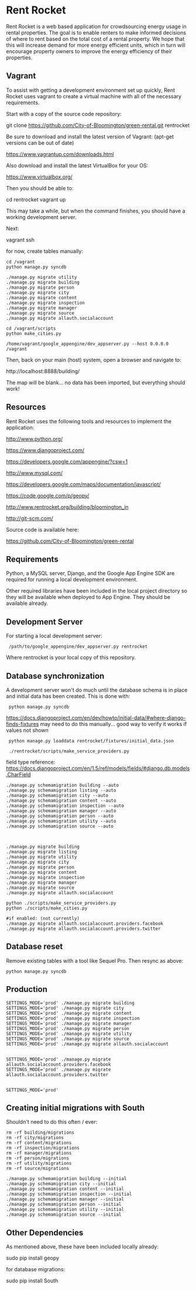Rent Rocket
============

Rent Rocket is a web based application for crowdsourcing energy usage in rental properties.  The goal is to enable renters to make informed decisions of where to rent based on the total cost of a rental property.  We hope that this will increase demand for more energy efficient units, which in turn will encourage property owners to improve the energy efficiency of their properties. 

Vagrant
-------------
To assist with getting a development environment set up quickly, Rent Rocket uses vagrant to create a virtual machine with all of the necessary requirements.

Start with a copy of the source code repository:

git clone https://github.com/City-of-Bloomington/green-rental.git rentrocket

Be sure to download and install the latest version of Vagrant:
(apt-get versions can be out of date)

https://www.vagrantup.com/downloads.html

Also download and install the latest VirtualBox for your OS:

https://www.virtualbox.org/

Then you should be able to:

cd rentrocket
vagrant up

This may take a while, but when the command finishes, you should have a working development server.

Next:

vagrant ssh

for now, create tables manually:

    cd /vagrant
    python manage.py syncdb

    ./manage.py migrate utility
    ./manage.py migrate building
    ./manage.py migrate person
    ./manage.py migrate city
    ./manage.py migrate content
    ./manage.py migrate inspection
    ./manage.py migrate manager
    ./manage.py migrate source
    ./manage.py migrate allauth.socialaccount

    cd /vagrant/scripts
    python make_cities.py

    /home/vagrant/google_appengine/dev_appserver.py --host 0.0.0.0 /vagrant



Then, back on your main (host) system, open a browser and navigate to:

http://localhost:8888/building/

The map will be blank... no data has been imported, but everything should work!

Resources
-----------------

Rent Rocket uses the following tools and resources to implement the application:

http://www.python.org/

https://www.djangoproject.com/

https://developers.google.com/appengine/?csw=1

http://www.mysql.com/

https://developers.google.com/maps/documentation/javascript/

https://code.google.com/p/geopy/

http://www.rentrocket.org/building/bloomington_in

http://git-scm.com/


Source code is available here:

https://github.com/City-of-Bloomington/green-rental

Requirements
-----------------

Python, a MySQL server, Django, and the Google App Engine SDK are required for running a local development environment. 

Other required libraries have been included in the local project directory so they will be available when deployed to App Engine.  They should be available already. 

Development Server
------------------------

For starting a local development server:

     /path/to/google_appengine/dev_appserver.py rentrocket

Where rentrocket is your local copy of this repository. 

Database synchronization
----------------------------------

A development server won't do much until the database schema is in place and initial data has been created.  This is done with:

     python manage.py syncdb

https://docs.djangoproject.com/en/dev/howto/initial-data/#where-django-finds-fixtures
may need to do this manually... good way to verify it works if values not shown

     python manage.py loaddata rentrocket/fixtures/initial_data.json

     ./rentrocket/scripts/make_service_providers.py
     
field type reference:
https://docs.djangoproject.com/en/1.5/ref/models/fields/#django.db.models.CharField

    ./manage.py schemamigration building --auto
    ./manage.py schemamigration listing --auto
    ./manage.py schemamigration city --auto
    ./manage.py schemamigration content --auto
    ./manage.py schemamigration inspection --auto
    ./manage.py schemamigration manager --auto
    ./manage.py schemamigration person --auto
    ./manage.py schemamigration utility --auto
    ./manage.py schemamigration source --auto



    ./manage.py migrate building
    ./manage.py migrate listing
    ./manage.py migrate utility
    ./manage.py migrate city
    ./manage.py migrate person
    ./manage.py migrate content
    ./manage.py migrate inspection
    ./manage.py migrate manager
    ./manage.py migrate source
    ./manage.py migrate allauth.socialaccount

    python ./scripts/make_service_providers.py
    python ./scripts/make_cities.py

    #if enabled: (not currently)
    ./manage.py migrate allauth.socialaccount.providers.facebook
    ./manage.py migrate allauth.socialaccount.providers.twitter


Database reset
----------------------------------

Remove existing tables with a tool like Sequel Pro.  Then resync as above:

    python manage.py syncdb


Production
-------------------

    SETTINGS_MODE='prod' ./manage.py migrate building
    SETTINGS_MODE='prod' ./manage.py migrate city
    SETTINGS_MODE='prod' ./manage.py migrate content
    SETTINGS_MODE='prod' ./manage.py migrate inspection
    SETTINGS_MODE='prod' ./manage.py migrate manager
    SETTINGS_MODE='prod' ./manage.py migrate person
    SETTINGS_MODE='prod' ./manage.py migrate utility
    SETTINGS_MODE='prod' ./manage.py migrate source
    SETTINGS_MODE='prod' ./manage.py migrate allauth.socialaccount


    SETTINGS_MODE='prod' ./manage.py migrate allauth.socialaccount.providers.facebook
    SETTINGS_MODE='prod' ./manage.py migrate allauth.socialaccount.providers.twitter


    SETTINGS_MODE='prod' 


Creating initial migrations with South
------------------------------------------

Shouldn't need to do this often / ever:

    rm -rf building/migrations
    rm -rf city/migrations
    rm -rf content/migrations
    rm -rf inspection/migrations
    rm -rf manager/migrations
    rm -rf person/migrations
    rm -rf utility/migrations
    rm -rf source/migrations

    ./manage.py schemamigration building --initial
    ./manage.py schemamigration city --initial
    ./manage.py schemamigration content --initial
    ./manage.py schemamigration inspection --initial
    ./manage.py schemamigration manager --initial
    ./manage.py schemamigration person --initial
    ./manage.py schemamigration utility --initial
    ./manage.py schemamigration source --initial



Other Dependencies
-----------------------

As mentioned above, these have been included locally already:

   sudo pip install geopy

for database migrations:

   sudo pip install South



